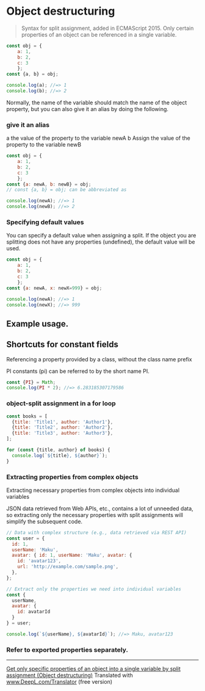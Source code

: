 # Object destructuring

> Syntax for split assignment, added in ECMAScript 2015. Only certain properties of an object can be referenced in a single variable.

```js
const obj = {
    a: 1,
    b: 2,
    c: 3
    };
const {a, b} = obj;

console.log(a); //=> 1
console.log(b); //=> 2
````

Normally, the name of the variable should match the name of the object property, but you can also give it an alias by doing the following.

### give it an alias
a the value of the property to the variable newA
b Assign the value of the property to the variable newB

```js
const obj = {
    a: 1,
    b: 2,
    c: 3
    };
const {a: newA, b: newB} = obj;
// const {a, b} = obj; can be abbreviated as

console.log(newA); //=> 1
console.log(newB); //=> 2
```

### Specifying default values
You can specify a default value when assigning a split.
If the object you are splitting does not have any properties (undefined), the default value will be used.
```js
const obj = {
    a: 1,
    b: 2,
    c: 3
    };
const {a: newA, x: newX=999} = obj;

console.log(newA); //=> 1
console.log(newX); //=> 999
```

## Example usage.

## Shortcuts for constant fields
Referencing a property provided by a class, without the class name prefix

PI constants (pi) can be referred to by the short name PI.
```js
const {PI} = Math;
console.log(PI * 2); //=> 6.283185307179586
```

### object-split assignment in a for loop
```js
const books = [
  {title: 'Title1', author: 'Author1'},
  {title: 'Title2', author: 'Author2'},
  {title: 'Title3', author: 'Author3'},
];

for (const {title, author} of books) {
  console.log(`${title}, ${author}`);
}
```

### Extracting properties from complex objects
Extracting necessary properties from complex objects into individual variables

JSON data retrieved from Web APIs, etc., contains a lot of unneeded data, so extracting only the necessary properties with split assignments will simplify the subsequent code.
```js
// Data with complex structure (e.g., data retrieved via REST API)
const user = {
  id: 1,
  userName: 'Maku',
  avatar: { id: 1, userName: 'Maku', avatar: {
    id: 'avatar123',
    url: 'http://example.com/sample.png',
  },
};

// Extract only the properties we need into individual variables
const {
  userName,
  avatar: {
    id: avatarId
  }
} = user;

console.log(`${userName}, ${avatarId}`); //=> Maku, avatar123
```

### Refer to exported properties separately.


***

[Get only specific properties of an object into a single variable by split assignment (Object destructuring)](https://maku77.github.io/js/syntax/object-destructuring.html) Translated with www.DeepL.com/Translator (free version)